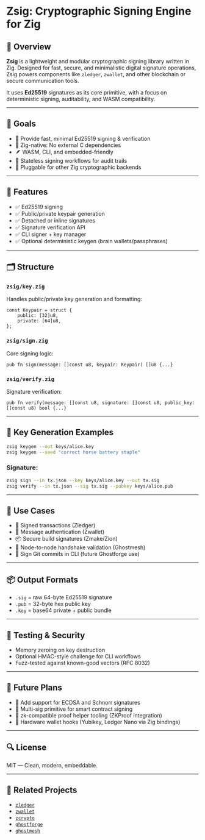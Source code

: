 # Zsig: Cryptographic Signing Engine for Zig

## 📌 Overview

**Zsig** is a lightweight and modular cryptographic signing library written in Zig. Designed for fast, secure, and minimalistic digital signature operations, Zsig powers components like `zledger`, `zwallet`, and other blockchain or secure communication tools.

It uses **Ed25519** signatures as its core primitive, with a focus on deterministic signing, auditability, and WASM compatibility.

---

## 🎯 Goals

* 🔐 Provide fast, minimal Ed25519 signing & verification
* 🧱 Zig-native: No external C dependencies
* 🪶 WASM, CLI, and embedded-friendly
* 🔁 Stateless signing workflows for audit trails
* 🔌 Pluggable for other Zig cryptographic backends

---

## 🔧 Features

* ✅ Ed25519 signing
* ✅ Public/private keypair generation
* ✅ Detached or inline signatures
* ✅ Signature verification API
* ✅ CLI signer + key manager
* ✅ Optional deterministic keygen (brain wallets/passphrases)

---

## 🗂 Structure

### `zsig/key.zig`

Handles public/private key generation and formatting:

```zig
const Keypair = struct {
    public: [32]u8,
    private: [64]u8,
};
```

### `zsig/sign.zig`

Core signing logic:

```zig
pub fn sign(message: []const u8, keypair: Keypair) []u8 {...}
```

### `zsig/verify.zig`

Signature verification:

```zig
pub fn verify(message: []const u8, signature: []const u8, public_key: []const u8) bool {...}
```

---

## 🔐 Key Generation Examples

```sh
zsig keygen --out keys/alice.key
zsig keygen --seed "correct horse battery staple"
```

### Signature:

```sh
zsig sign --in tx.json --key keys/alice.key --out tx.sig
zsig verify --in tx.json --sig tx.sig --pubkey keys/alice.pub
```

---

## 🧠 Use Cases

* 🔐 Signed transactions (Zledger)
* 👛 Message authentication (Zwallet)
* 📦 Secure build signatures (Zmake/Zion)
* 📡 Node-to-node handshake validation (Ghostmesh)
* 📜 Sign Git commits in CLI (future Ghostforge use)

---

## 📦 Output Formats

* `.sig` = raw 64-byte Ed25519 signature
* `.pub` = 32-byte hex public key
* `.key` = base64 private + public bundle

---

## 🧪 Testing & Security

* Memory zeroing on key destruction
* Optional HMAC-style challenge for CLI workflows
* Fuzz-tested against known-good vectors (RFC 8032)

---

## 🔭 Future Plans

* 📡 Add support for ECDSA and Schnorr signatures
* 🔐 Multi-sig primitive for smart contract signing
* 🧩 zk-compatible proof helper tooling (ZKProof integration)
* 💾 Hardware wallet hooks (Yubikey, Ledger Nano via Zig bindings)

---

## 🔍 License

MIT — Clean, modern, embeddable.

---

## 🔗 Related Projects

* [`zledger`](./zledger.md)
* [`zwallet`](./zwallet.md)
* [`zcrypto`](./zcrypto.md)
* [`ghostforge`](https://github.com/ghostkellz/ghostforge)
* [`ghostmesh`](./ghostmesh.md)

